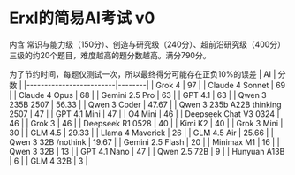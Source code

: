 # Erxl的简易AI考试 v0
内含 常识与能力级（150分）、创造与研究级（240分）、超前沿研究级（400分） 三级的约20个题目，难度越高的题分数越高。满分790分。

为了节约时间，每题仅测试一次，所以最终得分可能存在正负10%的误差
| AI                      | 分数   |
|-------------------------|--------|
| Grok 4                  | 97     |
| Claude 4 Sonnet         | 69     |
| Claude 4 Opus           | 68     |
| Gemini 2.5 Pro          | 63     |
| GPT 4.1                 | 63     |
| Qwen 3 235B 2507        | 56.33  |
| Qwen 3 Coder            | 47.67  |
| Qwen 3 235b A22B thinking 2507 | 47 |
| GPT 4.1 Mini            | 47     |
| O4 Mini                 | 46     |
| Deepseek Chat V3 0324   | 46     |
| Grok 3                  | 46     |
| Deepseek R1 0528        | 40     |
| Kimi K2                 | 40     |
| Grok 3 Mini             | 30     |
| GLM 4.5                 | 29.33  |
| Llama 4 Maverick        | 26     |
| GLM 4.5 Air             | 25.66  |
| Qwen 3 32B /nothink     | 19.67  |
| Gemini 2.5 Flash        | 20     |
| Minimax M1              | 16     |
| Qwen 3 32B              | 13     |
| GPT 4.1 Nano            | 47     |
| Qwen 2.5 72B            | 9      |
| Hunyuan A13B            | 6      |
| GLM 4 32B               | 3      |

